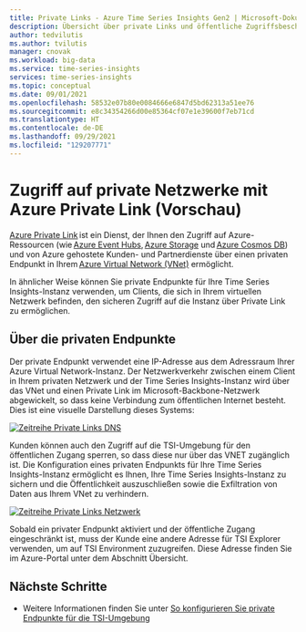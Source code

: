 ```yaml
---
title: Private Links - Azure Time Series Insights Gen2 | Microsoft-Dokumenationen
description: Übersicht über private Links und öffentliche Zugriffsbeschränkungen in Azure Time Series Insights Gen2.
author: tedvilutis
ms.author: tvilutis
manager: cnovak
ms.workload: big-data
ms.service: time-series-insights
services: time-series-insights
ms.topic: conceptual
ms.date: 09/01/2021
ms.openlocfilehash: 58532e07b80e0084666e6847d5bd62313a51ee76
ms.sourcegitcommit: e8c34354266d00e85364cf07e1e39600f7eb71cd
ms.translationtype: HT
ms.contentlocale: de-DE
ms.lasthandoff: 09/29/2021
ms.locfileid: "129207771"
---
```

# <a name="private-network-access-with-azure-private-link-preview"></a>Zugriff auf private Netzwerke mit Azure Private Link (Vorschau) 

[Azure Private Link](/azure/private-link/private-link-overview) ist ein Dienst, der Ihnen den Zugriff auf Azure-Ressourcen (wie [Azure Event Hubs](/azure/event-hubs/event-hubs-about), [Azure Storage](/azure/storage/common/storage-introduction) und [Azure Cosmos DB](/azure/cosmos-db/introduction)) und von Azure gehostete Kunden- und Partnerdienste über einen privaten Endpunkt in Ihrem [Azure Virtual Network (VNet)](/azure/virtual-network/virtual-networks-overview) ermöglicht. 

In ähnlicher Weise können Sie private Endpunkte für Ihre Time Series Insights-Instanz verwenden, um Clients, die sich in Ihrem virtuellen Netzwerk befinden, den sicheren Zugriff auf die Instanz über Private Link zu ermöglichen. 

## <a name="about-the-private-endpoints"></a>Über die privaten Endpunkte

Der private Endpunkt verwendet eine IP-Adresse aus dem Adressraum Ihrer Azure Virtual Network-Instanz. Der Netzwerkverkehr zwischen einem Client in Ihrem privaten Netzwerk und der Time Series Insights-Instanz wird über das VNet und einen Private Link im Microsoft-Backbone-Netzwerk abgewickelt, so dass keine Verbindung zum öffentlichen Internet besteht. Dies ist eine visuelle Darstellung dieses Systems: 

[![Zeitreihe Private Links DNS](media/private-links/tsi-dns.png)](media/private-links/tsi-dns.png#lightbox)

Kunden können auch den Zugriff auf die TSI-Umgebung für den öffentlichen Zugang sperren, so dass diese nur über das VNET zugänglich ist. Die Konfiguration eines privaten Endpunkts für Ihre Time Series Insights-Instanz ermöglicht es Ihnen, Ihre Time Series Insights-Instanz zu sichern und die Öffentlichkeit auszuschließen sowie die Exfiltration von Daten aus Ihrem VNet zu verhindern. 

[![Zeitreihe Private Links Netzwerk](media/private-links/tsi-network-access.png)](media/private-links/tsi-network-access.png#lightbox)

Sobald ein privater Endpunkt aktiviert und der öffentliche Zugang eingeschränkt ist, muss der Kunde eine andere Adresse für TSI Explorer verwenden, um auf TSI Environment zuzugreifen. Diese Adresse finden Sie im Azure-Portal unter dem Abschnitt Übersicht. 

## <a name="next-steps"></a>Nächste Schritte

* Weitere Informationen finden Sie unter [So konfigurieren Sie private Endpunkte für die TSI-Umgebung](./how-to-private-links.md) 
